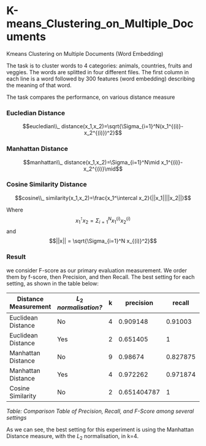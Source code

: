 # K-means_Clustering_on_Multiple_Documents

Kmeans Clustering on Multiple Documents (Word Embedding) 

The task is to cluster words to 4 categories: animals, countries, fruits and veggies. The words are splitted in four different files. The first column in each line is a word followed by 300 features (word embedding) describing the meaning of that word.

The task compares the performance, on various distance measure

### Eucledian Distance ###

$$eucledian\\_ distance(x_1,x_2)=\sqrt{\Sigma_{i=1}^N(x_1^{(i)}-x_2^{(i)})^2}$$

### Manhattan Distance ###

$$manhattan\\_ distance(x_1,x_2)=\Sigma_{i=1}^N\mid x_1^{(i)}-x_2^{(i)}\mid$$


### Cosine Similarity Distance ###

$$cosine\\_ similarity(x_1,x_2)=\frac{x_1^\intercal x_2}{||x_1||||x_2||}$$

Where 
$$x_1^\intercal x_2 = \Sigma_{i=1}^N x_1^{(i)}x_2^{(i)}$$
and 
$$||x|| = \sqrt{\Sigma_{i=1}^N x_{(i)}^2}$$


### Result ###

we consider F-score as our primary evaluation measurement. We order them by f-score, then Precision, and then Recall.  The best setting for each setting, as shown in the table below:

|**Distance Measurement**|$L_2$ ***normalisation?***|**k**|**precision**|**recall**|**f-score**|
| - | - | - | - | - | - |
|Euclidean Distance|No|4|0\.909148|0\.91003|0\.909589|
|Euclidean Distance|Yes|2|0\.651405|1|0\.78891|
|Manhattan Distance|No|9|0\.98674|0\.827875|0\.900354|
|Manhattan Distance|Yes|4|0\.972262|0\.971874|0\.972068|
|Cosine Similarity|No|2|0\.651404787|1|0\.78891|

*Table: Comparison Table of Precision, Recall, and F-Score among several settings*

As we can see, the best setting for this experiment is using the Manhattan Distance measure, with the $L_2$ normalisation, in k=4.
